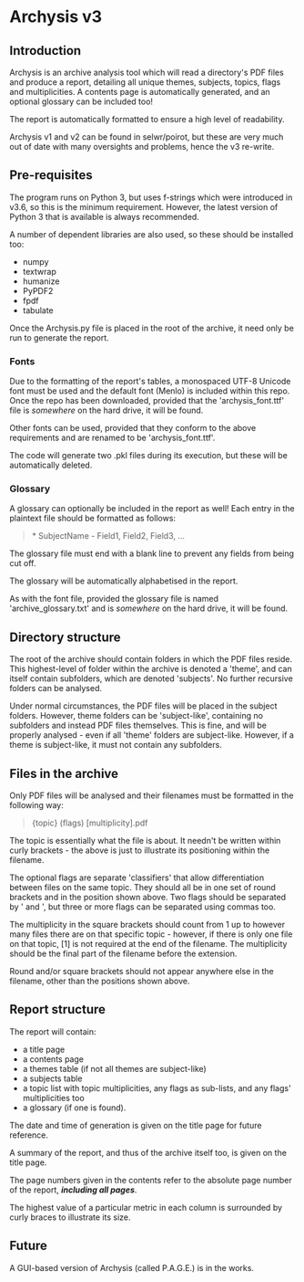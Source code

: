 # Archysis v3

## Introduction
Archysis is an archive analysis tool which will read a directory's PDF files and produce a report, detailing all unique themes, subjects, topics, flags and multiplicities. A contents page is automatically generated, and an optional glossary can be included too!

The report is automatically formatted to ensure a high level of readability.

Archysis v1 and v2 can be found in selwr/poirot, but these are very much out of date with many oversights and problems, hence the v3 re-write.

## Pre-requisites
The program runs on Python 3, but uses f-strings which were introduced in v3.6, so this is the minimum requirement. However, the latest version of Python 3 that is available is always recommended.

A number of dependent libraries are also used, so these should be installed too:
* numpy
* textwrap
* humanize
* PyPDF2
* fpdf
* tabulate

Once the Archysis.py file is placed in the root of the archive, it need only be run to generate the report.

### Fonts
Due to the formatting of the report's tables, a monospaced UTF-8 Unicode font must be used and the default font (Menlo) is included within this repo. Once the repo has been downloaded, provided that the 'archysis_font.ttf' file is _somewhere_ on the hard drive, it will be found.

Other fonts can be used, provided that they conform to the above requirements and are renamed to be 'archysis_font.ttf'.

The code will generate two .pkl files during its execution, but these will be automatically deleted.

### Glossary
A glossary can optionally be included in the report as well! Each entry in the plaintext file should be formatted as follows:

> \* SubjectName - Field1, Field2, Field3, ...

The glossary file must end with a blank line to prevent any fields from being cut off.

The glossary will be automatically alphabetised in the report.

As with the font file, provided the glossary file is named 'archive_glossary.txt' and is _somewhere_ on the hard drive, it will be found.


## Directory structure
The root of the archive should contain folders in which the PDF files reside. This highest-level of folder within the archive is denoted a 'theme', and can itself contain subfolders, which are denoted 'subjects'. No further recursive folders can be analysed.

Under normal circumstances, the PDF files will be placed in the subject folders. However, theme folders can be 'subject-like', containing no subfolders and instead PDF files themselves. This is fine, and will be properly analysed - even if all 'theme' folders are subject-like. However, if a theme is subject-like, it must not contain any subfolders.


## Files in the archive
Only PDF files will be analysed and their filenames must be formatted in the following way:
> {topic} (flags) [multiplicity].pdf

The topic is essentially what the file is about. It needn't be written within curly brackets - the above is just to illustrate its positioning within the filename.

The optional flags are separate 'classifiers' that allow differentiation between files on the same topic. They should all be in one set of round brackets and in the position shown above. Two flags should be separated by ' and ', but three or more flags can be separated using commas too.

The multiplicity in the square brackets should count from 1 up to however many files there are on that specific topic - however, if there is only one file on that topic, [1] is not required at the end of the filename. The multiplicity should be the final part of the filename before the extension.

Round and/or square brackets should not appear anywhere else in the filename, other than the positions shown above.


## Report structure
The report will contain:
* a title page
* a contents page
* a themes table (if not all themes are subject-like)
* a subjects table
* a topic list with topic multiplicities, any flags as sub-lists, and any flags' multiplicities too
* a glossary (if one is found).

The date and time of generation is given on the title page for future reference.

A summary of the report, and thus of the archive itself too, is given on the title page.

The page numbers given in the contents refer to the absolute page number of the report, ***including all pages***.

The highest value of a particular metric in each column is surrounded by curly braces to illustrate its size.


## Future
A GUI-based version of Archysis (called P.A.G.E.) is in the works.